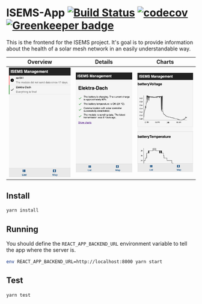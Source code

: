 # ISEMS-App [![Build Status](https://travis-ci.com/ISEMS/isems-app.svg?branch=master)](https://travis-ci.com/ISEMS/isems-app) [![codecov](https://codecov.io/gh/ISEMS/isems-app/branch/master/graph/badge.svg)](https://codecov.io/gh/ISEMS/isems-app) [![Greenkeeper badge](https://badges.greenkeeper.io/ISEMS/isems-app.svg)](https://greenkeeper.io/)

This is the frontend for the ISEMS project. It's goal is to provide information about the health of 
a solar mesh network in an easily understandable way.

Overview                                                 |  Details                                               | Charts
:-------------------------------------------------------:|:------------------------------------------------------:|:---------------------------------------------------:|
![overview screenshot](assets/screenshots/overview.png)  |  ![details screenshot](assets/screenshots/details.png) |  ![charts screenshot](assets/screenshots/charts.png)


## Install
```bash
yarn install
```

## Running
You should define the `REACT_APP_BACKEND_URL` environment variable to tell the app where the server is. 
```bash
env REACT_APP_BACKEND_URL=http://localhost:8000 yarn start
```


## Test
```bash
yarn test
```
